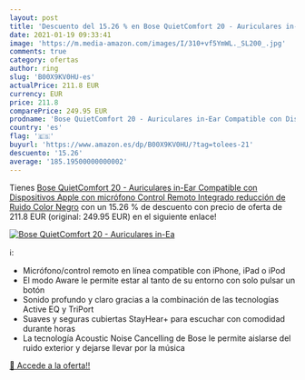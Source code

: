 ```yaml
---
layout: post
title: 'Descuento del 15.26 % en Bose QuietComfort 20 - Auriculares in-Ea'
date: 2021-01-19 09:33:41
image: 'https://m.media-amazon.com/images/I/310+vf5YmWL._SL200_.jpg'
comments: true
category: ofertas
author: ring
slug: 'B00X9KV0HU-es'
actualPrice: 211.8 EUR
currency: EUR
price: 211.8
comparePrice: 249.95 EUR
prodname: 'Bose QuietComfort 20 - Auriculares in-Ear Compatible con Dispositivos Apple  con micrófono  Control Remoto Integrado  reducción de Ruido  Color Negro'
country: 'es'
flag: '🇪🇸'
buyurl: 'https://www.amazon.es/dp/B00X9KV0HU/?tag=tolees-21'
descuento: '15.26'
average: '185.19500000000002'
---
```


Tienes [Bose QuietComfort 20 - Auriculares in-Ear Compatible con Dispositivos Apple  con micrófono  Control Remoto Integrado  reducción de Ruido  Color Negro](https://www.amazon.es/dp/B00X9KV0HU/?tag=tolees-21) con un 15.26 % de descuento con precio de oferta de 211.8 EUR (original: 249.95 EUR) en el siguiente enlace!

[![Bose QuietComfort 20 - Auriculares in-Ea](https://m.media-amazon.com/images/I/310+vf5YmWL._SL200_.jpg)](https://www.amazon.es/dp/B00X9KV0HU/?tag=tolees-21)

ℹ️:

- Micrófono/control remoto en línea compatible con iPhone, iPad o iPod
- El modo Aware le permite estar al tanto de su entorno con solo pulsar un botón
- Sonido profundo y claro gracias a la combinación de las tecnologías Active EQ y TriPort
- Suaves y seguras cubiertas StayHear+ para escuchar con comodidad durante horas
- La tecnología Acoustic Noise Cancelling de Bose le permite aislarse del ruido exterior y dejarse llevar por la música

[🛒 Accede a la oferta!!](https://www.amazon.es/dp/B00X9KV0HU/?tag=tolees-21)
